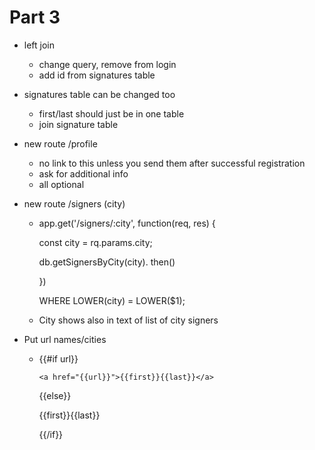 # Part 3

- left join

  - change query, remove from login
  - add id from signatures table

- signatures table can be changed too

  - first/last should just be in one table
  - join signature table

- new route /profile

  - no link to this unless you send them after successful registration
  - ask for additional info
  - all optional

- new route /signers (city)

  - app.get('/signers/:city', function(req, res) {

    const city = rq.params.city;

    db.getSignersByCity(city). then()

    })

    WHERE LOWER(city) = LOWER($1);

  - City shows also in text of list of city signers

- Put url names/cities

  - {{#if url}}

    `<a href="{{url}}">{{first}}{{last}}</a>`

    {{else}}

    {{first}}{{last}}

    {{/if}}

